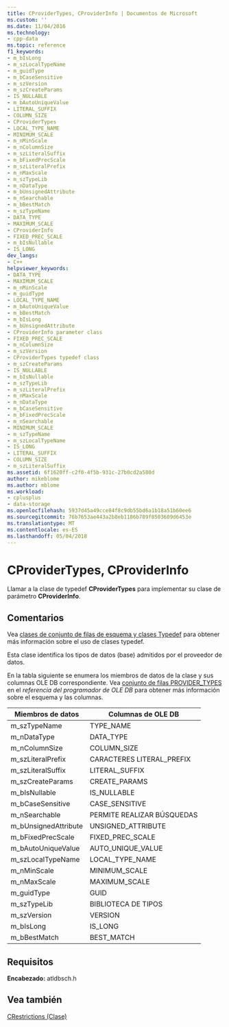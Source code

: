 ```yaml
---
title: CProviderTypes, CProviderInfo | Documentos de Microsoft
ms.custom: ''
ms.date: 11/04/2016
ms.technology:
- cpp-data
ms.topic: reference
f1_keywords:
- m_bIsLong
- m_szLocalTypeName
- m_guidType
- m_bCaseSensitive
- m_szVersion
- m_szCreateParams
- IS_NULLABLE
- m_bAutoUniqueValue
- LITERAL_SUFFIX
- COLUMN_SIZE
- CProviderTypes
- LOCAL_TYPE_NAME
- MINIMUM_SCALE
- m_nMinScale
- m_nColumnSize
- m_szLiteralSuffix
- m_bFixedPrecScale
- m_szLiteralPrefix
- m_nMaxScale
- m_szTypeLib
- m_nDataType
- m_bUnsignedAttribute
- m_nSearchable
- m_bBestMatch
- m_szTypeName
- DATA_TYPE
- MAXIMUM_SCALE
- CProviderInfo
- FIXED_PREC_SCALE
- m_bIsNullable
- IS_LONG
dev_langs:
- C++
helpviewer_keywords:
- DATA_TYPE
- MAXIMUM_SCALE
- m_nMinScale
- m_guidType
- LOCAL_TYPE_NAME
- m_bAutoUniqueValue
- m_bBestMatch
- m_bIsLong
- m_bUnsignedAttribute
- CProviderInfo parameter class
- FIXED_PREC_SCALE
- m_nColumnSize
- m_szVersion
- CProviderTypes typedef class
- m_szCreateParams
- IS_NULLABLE
- m_bIsNullable
- m_szTypeLib
- m_szLiteralPrefix
- m_nMaxScale
- m_nDataType
- m_bCaseSensitive
- m_bFixedPrecScale
- m_nSearchable
- MINIMUM_SCALE
- m_szTypeName
- m_szLocalTypeName
- IS_LONG
- LITERAL_SUFFIX
- COLUMN_SIZE
- m_szLiteralSuffix
ms.assetid: 6f1620ff-c2f0-4f5b-931c-27b0cd2a580d
author: mikeblome
ms.author: mblome
ms.workload:
- cplusplus
- data-storage
ms.openlocfilehash: 5937d45a49cce84f8c9db55bd6a1b18a51b60ee6
ms.sourcegitcommit: 76b7653ae443a2b8eb1186b789f8503609d6453e
ms.translationtype: MT
ms.contentlocale: es-ES
ms.lasthandoff: 05/04/2018
---
```

# <a name="cprovidertypes-cproviderinfo"></a>CProviderTypes, CProviderInfo
Llamar a la clase de typedef **CProviderTypes** para implementar su clase de parámetro **CProviderInfo**.  
  
## <a name="remarks"></a>Comentarios  
 Vea [clases de conjunto de filas de esquema y clases Typedef](../../data/oledb/schema-rowset-classes-and-typedef-classes.md) para obtener más información sobre el uso de clases typedef.  
  
 Esta clase identifica los tipos de datos (base) admitidos por el proveedor de datos.  
  
 En la tabla siguiente se enumera los miembros de datos de la clase y sus columnas OLE DB correspondiente. Vea [conjunto de filas PROVIDER_TYPES](https://msdn.microsoft.com/en-us/library/ms709785.aspx) en el *referencia del programador de OLE DB* para obtener más información sobre el esquema y las columnas.  
  
|Miembros de datos|Columnas de OLE DB|  
|------------------|--------------------|  
|m_szTypeName|TYPE_NAME|  
|m_nDataType|DATA_TYPE|  
|m_nColumnSize|COLUMN_SIZE|  
|m_szLiteralPrefix|CARACTERES LITERAL_PREFIX|  
|m_szLiteralSuffix|LITERAL_SUFFIX|  
|m_szCreateParams|CREATE_PARAMS|  
|m_bIsNullable|IS_NULLABLE|  
|m_bCaseSensitive|CASE_SENSITIVE|  
|m_nSearchable|PERMITE REALIZAR BÚSQUEDAS|  
|m_bUnsignedAttribute|UNSIGNED_ATTRIBUTE|  
|m_bFixedPrecScale|FIXED_PREC_SCALE|  
|m_bAutoUniqueValue|AUTO_UNIQUE_VALUE|  
|m_szLocalTypeName|LOCAL_TYPE_NAME|  
|m_nMinScale|MINIMUM_SCALE|  
|m_nMaxScale|MAXIMUM_SCALE|  
|m_guidType|GUID|  
|m_szTypeLib|BIBLIOTECA DE TIPOS|  
|m_szVersion|VERSION|  
|m_bIsLong|IS_LONG|  
|m_bBestMatch|BEST_MATCH|  
  
## <a name="requirements"></a>Requisitos  
 **Encabezado:** atldbsch.h  
  
## <a name="see-also"></a>Vea también  
 [CRestrictions (Clase)](../../data/oledb/crestrictions-class.md)